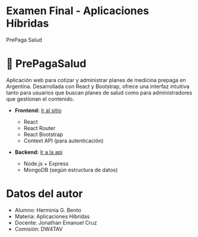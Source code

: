 # Examen Final - Aplicaciones Híbridas
PrePaga Salud

# 🏥 PrePagaSalud

Aplicación web para cotizar y administrar planes de medicina prepaga en Argentina. Desarrollada con React y Bootstrap, ofrece una interfaz intuitiva tanto para usuarios que buscan planes de salud como para administradores que gestionan el contenido.

- **Frontend:**
<a href="https://pre-paga-salud-web.vercel.app/" target="_blank">[Ir al sitio](https://pre-paga-salud-web.vercel.app/)</a>

  - React
  - React Router
  - React Bootstrap
  - Context API (para autenticación)

- **Backend:**
<a href="https://prepagasalud-api.onrender.com/" target="_blank">[Ir a la api](https://prepagasalud-api.onrender.com/)</a>

  - Node.js + Express
  - MongoDB (según estructura de datos)

# Datos del autor
- Alumno: Herminia G. Bento
- Materia: Aplicaciones Híbridas
- Docente: Jonathan Emanuel Cruz
- Comisión: DW4TAV